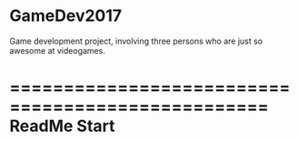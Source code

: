 # GameDev2017
Game development project, involving three persons who are just so awesome at videogames.

==================================================
ReadMe Start
==================================================